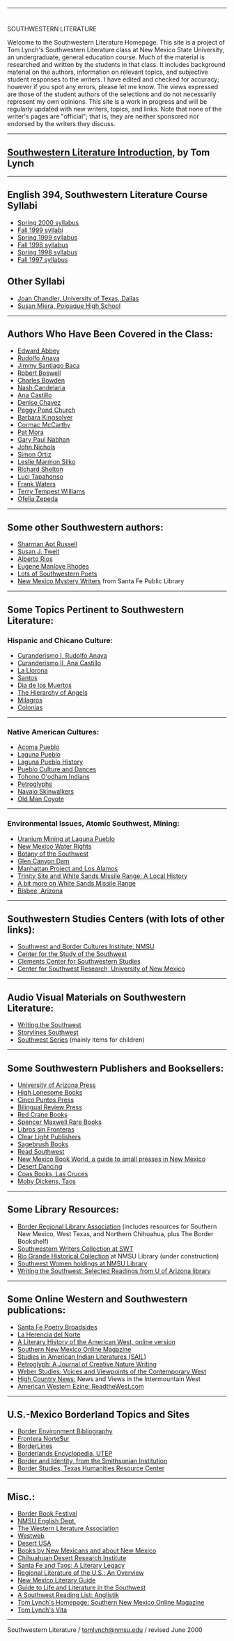 * * *

#

SOUTHWESTERN LITERATURE

Welcome to the Southwestern Literature Homepage. This site is a project of Tom
Lynch's Southwestern Literature class at New Mexico State University, an
undergraduate, general education course. Much of the material is researched
and written by the students in that class. It includes background material on
the authors, information on relevant topics, and subjective student responses
to the writers. I have edited and checked for accuracy; however if you spot
any errors, please let me know. The views expressed are those of the student
authors of the selections and do not necessarily represent my own opinions.
This site is a work in progress and will be regularly updated with new
writers, topics, and links. Note that none of the writer's pages are
"official"; that is, they are neither sponsored nor endorsed by the writers
they discuss.

* * *

## [Southwestern Literature Introduction](swlit.intro.html), by Tom Lynch

* * *

## English 394, Southwestern Literature Course Syllabi

  * [Spring 2000 syllabus](swlit.sylsp00.html)
  * [Fall 1999 syllabi](swlit.fall99syl.html)
  * [Spring 1999 syllabus](swlit.sylsp99.html)
  * [Fall 1998 syllabus](swlit.sylfall98.html)
  * [Spring 1998 syllabus](swlit.sylsp98.html)
  * [Fall 1997 syllabus](swlit.sylfall97.html) 

## Other Syllabi

  * [Joan Chandler, University of Texas, Dallas](http://www.utdallas.edu/dept/ah/cd/spring97/husl6398001.html)
  * [Susan Miera, Pojoaque High School](http://wapiti.pvs.k12.nm.us/~Language/sw.html) 

* * *

## Authors Who Have Been Covered in the Class:

  * [Edward Abbey](swlit.abbey.html)
  * [Rudolfo Anaya](swlit.anaya.html)
  * [Jimmy Santiago Baca](swlit.baca.html)
  * [Robert Boswell](swlit.boswell.html)
  * [Charles Bowden](swlit.bowden.html)
  * [Nash Candelaria](swlit.candelaria.html)
  * [Ana Castillo](swlit.castillo.html)
  * [Denise Chavez](swlit.chavez.html)
  * [Peggy Pond Church](swlit.ppchurch.html)
  * [Barbara Kingsolver](swlit.kingsolver.html)
  * [Cormac McCarthy](swlit.mccarthy.html)
  * [Pat Mora](swlit.mora.html)
  * [Gary Paul Nabhan](swlit.nabhan.html)
  * [John Nichols](swlit.nichols.html)
  * [Simon Ortiz](swlit.ortiz.html)
  * [Leslie Marmon Silko](swlit.silko.html)
  * [Richard Shelton](swlit.shelton.html)
  * [Luci Tapahonso](swlit.tapahonso.html)
  * [Frank Waters](swlit.waters.html)
  * [Terry Tempest Williams](swlit.ttwilliams.html)
  * [Ofelia Zepeda](swlit.zepeda.html) 

* * *

## Some other Southwestern authors:

  * [Sharman Apt Russell](http://www.zianet.com/snm/sharman.htm)
  * [Susan J. Tweit](http://www.salidamillwork.com/sjtweit)
  * [Alberto Rios](http://www.poets.org/LIT/poet/ariosfst.htm)
  * [Eugene Manlove Rhodes](http://web.nmsu.edu/~sanmarsh/index.html)
  * [Lots of Southwestern Poets](http://hanksville.phast.umass.edu/poems/)
  * [New Mexico Mystery Writers](http://www.ci.santa-fe.nm.us/sfpl/nmmystery.html) from Santa Fe Public Library 

* * *

## Some Topics Pertinent to Southwestern Literature:

### Hispanic and Chicano Culture:

  * [Curanderismo I, Rudolfo Anaya](swlit.anaya.html#cura)
  * [Curanderismo II, Ana Castillo](swlit.castillo.html#cura2)
  * [La Llorona](swlit.lallorona.html)
  * [Santos](swlit.santos.html)
  * [Dia de los Muertos](swlit.muertos.html)
  * [The Hierarchy of Angels](swlit.angels.html)
  * [Milagros](swlit.milagros.html)
  * [Colonias](swlit.colonias.html) 

* * *

### Native American Cultures:

  * [Acoma Pueblo](swlit.acoma.html)
  * [Laguna Pueblo](swlit.laguna.html)
  * [Laguna Pueblo History](swlit.laguna-history.html)
  * [ Pueblo Culture and Dances](swlit.dances.html)
  * [Tohono O'odham Indians](swlit.tohono.html)
  * [Petroglyphs](swlit.petroglyphs.html)
  * [Navajo Skinwalkers](swlit.skinwalkers.html)
  * [Old Man Coyote](swlit.coyote.html) 

* * *

### Environmental Issues, Atomic Southwest, Mining:

  * [Uranium Mining at Laguna Pueblo](swlit.lagunamines.html)
  * [New Mexico Water Rights](swlit.water.html)
  * [Botany of the Southwest](swlit.botany.html)
  * [Glen Canyon Dam](http://pagelakepowell.com/dam.htm)
  * [Manhattan Project and Los Alamos](swlit.losalamos.html)
  * [Trinity Site and White Sands Missile Range: A Local History](swlit.whitesands.html)
  * [A bit more on White Sands Missile Range](swlit.abbey.html#WSMR)
  * [Bisbee, Arizona](swlit.bisbee.html) 

* * *

## Southwestern Studies Centers (with lots of other links):

  * [Southwest and Border Cultures Institute, NMSU](http://www.nmsu.edu/~artsci/neh/neh.htm)
  * [Center for the Study of the Southwest](http://www.english.swt.edu/CSS/cssindex.htm)
  * [Clements Center for Southwestern Studies](http://www.smu.edu/~swcenter)
  * [Center for Southwest Research, University of New Mexico](http://www.unm.edu/~cswrref/) 

* * *

## Audio Visual Materials on Southwestern Literature:

  * [Writing the Southwest](http://www.unm.edu/~wrtgsw/)
  * [Storylines Southwest](http://www.ala.org/publicprograms/storylin/list-sw.html)
  * [Southwest Series](http://www.southwestseries.com/contents.htm) (mainly items for children) 

* * *

## Some Southwestern Publishers and Booksellers:

  * [University of Arizona Press](http://www.uapress.arizona.edu/)
  * [High Lonesome Books](http://www.insomniac.com/h-lbooks/)
  * [Cinco Puntos Press](http://www.cincopuntos.com)
  * [Bilingual Review Press](http://www.asu.edu/brp/index.html)
  * [Red Crane Books](http://www.nets.com/redcrane/index.html)
  * [Spencer Maxwell Rare Books](http://www.abebooks.com/home/MAXBOOKS/)
  * [Libros sin Fronteras](http://www.wln.com/libros/index.html)
  * [Clear Light Publishers](http://www.clearlightbooks.com)
  * [Sagebrush Books](http://lasso.com/bookstore/index.html)
  * [Read Southwest](http://www.readsouthwest.com)
  * [New Mexico Book World, a guide to small presses in New Mexico](http://www.nmbook.org)
  * [Desert Dancing](http://www.desertdancing.com)
  * [Coas Books, Las Cruces](http://www.coasbooks.com)
  * [Moby Dickens, Taos](http://www.mobydickens.com/) 

* * *

## Some Library Resources:

  * [Border Regional Library Association](http://lib.nmsu.edu/brla) (includes resources for Southern New Mexico, West Texas, and Northern Chihuahua, plus The Border Bookshelf) 
  * [Southwestern Writers Collection at SWT](http://www.library.swt.edu/swwc/)
  * [Rio Grande Historical Collection](http://archives.nmsu.edu) at NMSU Library (under construction) 
  * [Southwest Women holdings at NMSU Library](http://lib.nmsu.edu/guides/swwomen/swwomen.html)
  * [Writing the Southwest: Selected Readings from U of Arizona library](http://dizzy.library.arizona.edu/library/teams/fah/speaklit/sw_bib.htm) 

* * *

## Some Online Western and Southwestern publications:

  * [Santa Fe Poetry Broadsides](http://www.rt66.com/~sfpoetry/broadside.html)
  * [La Herencia del Norte](http://www.herencia.com)
  * [A Literary History of the American West, online version](http://www.tcu.edu/depts/prs/amwest)
  * [Southern New Mexico Online Magazine](http://www.zianet.com/snm/)
  * [Studies in American Indian Literatures (SAIL)](http://www.richmond.edu/faculty/asail/)
  * [Petroglyph: A Journal of Creative Nature Writing](http://english.usu.edu/petroglyph/)
  * [Weber Studies: Voices and Viewpoints of the Contemporary West](http://weberstudies.weber.edu/)
  * [High Country News:](http://www.hcn.org) News and Views in the Intermountain West 
  * [American Western Ezine: ReadtheWest.com](http://www.readthewest.com) 

* * *

## U.S.-Mexico Borderland Topics and Sites

  * [Border Environment Bibliography](http://www.txinfinet.com/mader/ecotravel/border/9995biblio.html)
  * [Frontera NorteSur](http://www.nmsu.edu/~frontera)
  * [BorderLines](http://www.zianet.com/irc1/bordline)
  * [Borderlands Encyclopedia, UTEP](http://www.utep.edu/border/)
  * [Border and Identity, from the Smithsonian Institution](http://educate.si.edu/migrations/bord/intro.html)
  * [Border Studies, Texas Humanities Resource Center](http://www.humanities-interactive.org/borderstudies/index.html) 

* * *

## Misc.:

  * [Border Book Festival](http://www.zianet.com/bbf/)
  * [NMSU English Dept.](http://www.nmsu.edu/~english)
  * [The Western Literature Association](http://www.usu.edu/~westlit)
  * [Westweb](http://www.library.csi.cuny.edu/westweb/)
  * [Desert USA](http://www.desertusa.com/index.html)
  * [Books by New Mexicans and about New Mexico](http://www.viva.com/books.html)
  * [Chihuahuan Desert Research Institute](http://www.cdri.org/)
  * [Santa Fe and Taos: A Literary Legacy](http://www.moon.com/travel_matters/hot_off_the_press/santa_fe_legacy.html)
  * [Regional Literature of the U.S.: An Overview](http://www.usia.gov/journals/itsv/o896/ijse/regnalit.htm)
  * [New Mexico Literary Guide](http://www.nmcn.org/features/handydandy/nmwriters.html)
  * [Guide to Life and Literature in the Southwest](http://www.texasshopper.com/lsj/olbooks/dobie/dobie12.htm)
  * [A Southwest Reading List: Anglistik](http://www_uni.mannheim.de/users/bibsplit/anglistik/swus_bks.html)
  * [Tom Lynch's Homepage: Southern New Mexico Online Magazine](http://www.southernnewmexico.com/lynch.htm)
  * [Tom Lynch's Vita](vita.html) 

* * *

Southwestern Literature / tomlynch@nmsu.edu / revised June 2000

